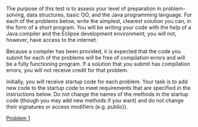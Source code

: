 The purpose of this test is to assess your level of preparation in problem-solving, data structures,  basic OO, and the Java programming language. For each of the problems below, write the simplest,  clearest solution you can, in the form of a short program. You will be writing your code with the help of  a Java compiler and the Eclipse development environment; you will not, however, have access to the  internet. 

Because a compiler has been provided, it is expected that  the code you submit for each of the problems will be free of compilation errors and will be a fully  functioning program. If a solution that you submit has compilation errors, you will not receive credit for  that problem. 

Initially, you will receive startup code for each problem. Your task is to add new code to the startup  code to meet requirements that are specified in the instructions below. Do not change the names of the  methods in the startup code (though you may add new methods if you want) and do not change their  signatures or access modifiers (e.g. public)). 

[Problem 1](java_fundemantals_m\src\main\java\javam\fundamentals\m\question1\README.md)

